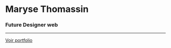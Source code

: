 # Maryse Thomassin
### Future Designer web
___
[Voir portfolio](www.thomassinmaryse.wix.com/marysethomassin)

